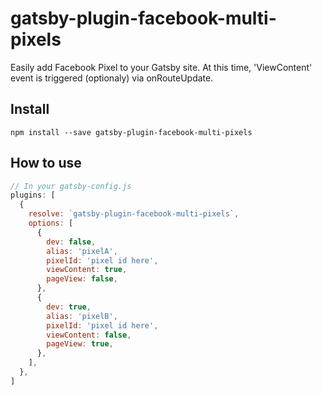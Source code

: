 # gatsby-plugin-facebook-multi-pixels

Easily add Facebook Pixel to your Gatsby site. At this time, 'ViewContent' event is triggered (optionaly) via onRouteUpdate.

## Install
`npm install --save gatsby-plugin-facebook-multi-pixels`

## How to use

```javascript
// In your gatsby-config.js
plugins: [
  {
    resolve: `gatsby-plugin-facebook-multi-pixels`,
    options: [
      {
        dev: false,
        alias: 'pixelA',
        pixelId: 'pixel id here',
        viewContent: true,
        pageView: false,
      },
      {
        dev: true,
        alias: 'pixelB',
        pixelId: 'pixel id here',
        viewContent: false,
        pageView: true,
      },
    ],
  },
]
```
